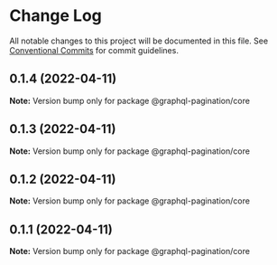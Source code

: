 # Change Log

All notable changes to this project will be documented in this file.
See [Conventional Commits](https://conventionalcommits.org) for commit guidelines.

## 0.1.4 (2022-04-11)

**Note:** Version bump only for package @graphql-pagination/core





## 0.1.3 (2022-04-11)

**Note:** Version bump only for package @graphql-pagination/core





## 0.1.2 (2022-04-11)

**Note:** Version bump only for package @graphql-pagination/core





## 0.1.1 (2022-04-11)

**Note:** Version bump only for package @graphql-pagination/core
